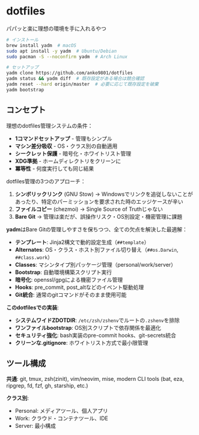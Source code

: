 # dotfiles

パパッと楽に理想の環境を手に入れるやつ

```bash
# インストール
brew install yadm  # macOS
sudo apt install -y yadm  # Ubuntu/Debian  
sudo pacman -S --noconfirm yadm  # Arch Linux

# セットアップ
yadm clone https://github.com/anko9801/dotfiles
yadm status && yadm diff  # 既存設定がある場合は競合確認
yadm reset --hard origin/master  # 必要に応じて既存設定を破棄
yadm bootstrap
```

## コンセプト

理想のdotfiles管理システムの条件：
- **1コマンドセットアップ** - 管理もシンプル
- **マシン差分吸収** - OS・クラス別の自動適用
- **シークレット保護** - 暗号化・ホワイトリスト管理
- **XDG準拠** - ホームディレクトリをクリーンに
- **冪等性** - 何度実行しても同じ結果

dotfiles管理の3つのアプローチ：
1. **シンボリックリンク** (GNU Stow) → Windowsでリンクを追従しないことがあったり、特定のパーミッションを要求された時のエッジケースが辛い
2. **ファイルコピー** (chezmoi) → Single Source of Truthじゃない
3. **Bare Git** → 管理は楽だが、誤操作リスク・OS別設定・機密管理に課題

**yadm**はBare Gitの管理しやすさを保ちつつ、全ての欠点を解決した最適解：

- **テンプレート**: Jinja2構文で動的設定生成（`##template`）
- **Alternates**: OS・クラス・ホスト別ファイル切り替え（`##os.Darwin`, `##class.work`）
- **Classes**: マシンタイプ別パッケージ管理（personal/work/server）
- **Bootstrap**: 自動環境構築スクリプト実行
- **暗号化**: openssl/gpgによる機密ファイル管理
- **Hooks**: pre_commit, post_altなどのイベント駆動処理
- **Git統合**: 通常のgitコマンドがそのまま使用可能

**このdotfilesでの実装**:
- **システムワイドZDOTDIR**: `/etc/zsh/zshenv`でルートの`.zshenv`を排除
- **ワンファイルbootstrap**: OS別スクリプトで依存関係を最適化
- **セキュリティ強化**: bash実装のpre-commit hooks、git-secrets統合
- **クリーンな.gitignore**: ホワイトリスト方式で最小限管理

## ツール構成

**共通**: git, tmux, zsh(zinit), vim/neovim, mise, modern CLI tools (bat, eza, ripgrep, fd, fzf, gh, starship, etc.)

**クラス別**:
- Personal: メディアツール、個人アプリ
- Work: クラウド・コンテナツール、IDE
- Server: 最小構成
